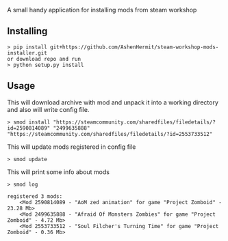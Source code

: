 A small handy application for installing mods from steam workshop

## Installing
```
> pip install git+https://github.com/AshenHermit/steam-workshop-mods-installer.git
or download repo and run
> python setup.py install
```

## Usage
This will download archive with mod and unpack it into a working directory and also will write config file.
```
> smod install "https://steamcommunity.com/sharedfiles/filedetails/?id=2590814089" "2499635888" "https://steamcommunity.com/sharedfiles/filedetails/?id=2553733512"
```
This will update mods registered in config file
```
> smod update
```
This will print some info about mods
```
> smod log

registered 3 mods:
    <Mod 2590814089 - "AoM zed animation" for game "Project Zomboid" - 23.28 Mb>
    <Mod 2499635888 - "Afraid Of Monsters Zombies" for game "Project Zomboid" - 4.72 Mb>
    <Mod 2553733512 - "Soul Filcher's Turning Time" for game "Project Zomboid" - 0.36 Mb>

```